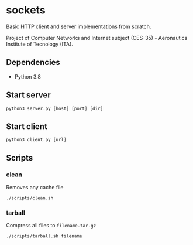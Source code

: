 # sockets
Basic HTTP client and server implementations from scratch.

Project of Computer Networks and Internet subject (CES-35) - Aeronautics Institute of Tecnology (ITA).

## Dependencies
- Python 3.8

## Start server
```
python3 server.py [host] [port] [dir]
```

## Start client
```
python3 client.py [url]
```

## Scripts
### clean
Removes any cache file
```
./scripts/clean.sh
```
### tarball
Compress all files to `filename.tar.gz`
```
./scripts/tarball.sh filename